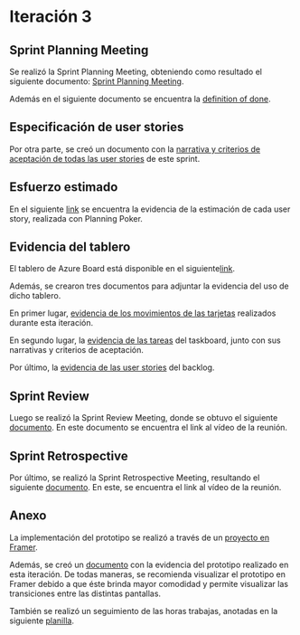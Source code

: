 # Iteración 3
## Sprint Planning Meeting
Se realizó la Sprint Planning Meeting, obteniendo como resultado el siguiente documento: [Sprint Planning Meeting]().

Además en el siguiente documento se encuentra la [definition of done]().

## Especificación de user stories
Por otra parte, se creó un documento con la [narrativa y criterios de aceptación de todas las user stories]() de este sprint.

## Esfuerzo estimado
En el siguiente [link]() se encuentra la evidencia de la estimación de cada user story, realizada con Planning Poker.

## Evidencia del tablero
El tablero de Azure Board está disponible en el siguiente[link](https://dev.azure.com/sofiapineyro2302/App%20Transporte%20P%C3%BAblico).

Además, se crearon tres documentos para adjuntar la evidencia del uso de dicho tablero. 

En primer lugar, [evidencia de los movimientos de las tarjetas]() realizados durante esta iteración. 

En segundo lugar, la [evidencia de las tareas]() del taskboard, junto con sus narrativas y criterios de aceptación.

Por último, la [evidencia de las user stories]() del backlog.

## Sprint Review
Luego se realizó la Sprint Review Meeting, donde se obtuvo el siguiente [documento](). En este documento se encuentra el link al vídeo de la reunión.

## Sprint Retrospective
Por último, se realizó la Sprint Retrospective Meeting, resultando el siguiente [documento](). En este, se encuentra el link al vídeo de la reunión. 

## Anexo
La implementación del prototipo se realizó a través de un [proyecto en Framer](https://framer.com/projects/App-Transporte-P-blico--lv8wT8VGFA2a6UiGX6R2-32KG4?node=jyf5nyx3W).

Además, se creó un [documento]() con la evidencia del prototipo realizado en esta iteración. De todas maneras, se recomienda visualizar el prototipo en Framer debido a que éste brinda mayor comodidad y permite visualizar las transiciones entre las distintas pantallas.

También se realizó un seguimiento de las horas trabajas, anotadas en la siguiente [planilla]().
